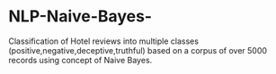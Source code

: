 # NLP-Naive-Bayes-
Classification of Hotel reviews into multiple classes (positive,negative,deceptive,truthful) based on a corpus of over  5000 records using concept of Naive Bayes. 
